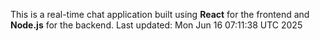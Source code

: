 This is a real-time chat application built using **React** for the frontend and **Node.js** for the backend.
Last updated: Mon Jun 16 07:11:38 UTC 2025
